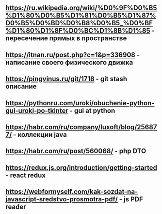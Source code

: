 ## https://ru.wikipedia.org/wiki/%D0%9F%D0%B5%D1%80%D0%B5%D1%81%D0%B5%D1%87%D0%B5%D0%BD%D0%B8%D0%B5_%D0%BF%D1%80%D1%8F%D0%BC%D1%8B%D1%85 - пересечение прямых в пространстве  
## https://itnan.ru/post.php?c=1&p=336908 - написание своего физического движка
## https://pingvinus.ru/git/1718 - git stash описание
## https://pythonru.com/uroki/obuchenie-python-gui-uroki-po-tkinter - gui at python
## https://habr.com/ru/company/luxoft/blog/256877/ - коллекции java
## https://habr.com/ru/post/560068/ - php DTO
## https://redux.js.org/introduction/getting-started - react redux
## https://webformyself.com/kak-sozdat-na-javascript-sredstvo-prosmotra-pdf/ - js PDF reader
